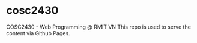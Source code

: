 # cosc2430
COSC2430 - Web Programming @ RMIT VN
This repo is used to serve the content via Github Pages.
